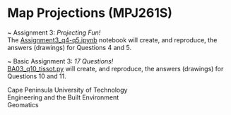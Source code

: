 # Map Projections (MPJ261S) 

~ Assignment 3: *Projecting Fun!*  
The [Assignment3_q4-q5.ipynb](https://github.com/AdrianKriger/mpj261s_MapProjections2/blob/main/Assignment3_q4-q5.ipynb) notebook will create, and reproduce, the answers (drawings)  for Questions 4 and 5.

~ Basic Assignment 3: *17 Questions!*  
[BA03_q10_tissot.py](https://github.com/AdrianKriger/mpj261s_MapProjections2/blob/main/BA03_q10_tissot.py) will create, and reproduce, the answers (drawings)  for Questions 10 and 11.

Cape Peninsula University of Technology  
Engineering and the Built Environment  
Geomatics
